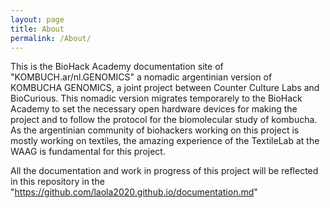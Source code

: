 ```yaml
---
layout: page
title: About
permalink: /About/
---
```


This is the BioHack Academy documentation site of "KOMBUCH.ar/nl.GENOMICS" a nomadic argentinian version of KOMBUCHA GENOMICS, a joint project between Counter Culture Labs and BioCurious. 
This nomadic version migrates temporarely to the BioHack Academy to set the necessary open hardware devices for making the project and to follow the protocol for the biomolecular study of kombucha.
As the argentinian community of biohackers working on this project is mostly working on textiles, the amazing experience of the TextileLab at the WAAG is fundamental for this project.

All the documentation and work in progress of this project will be reflected in this repository in the "https://github.com/laola2020.github.io/documentation.md"




